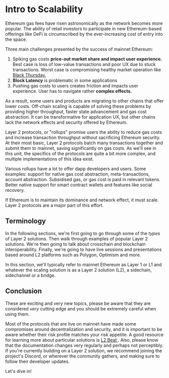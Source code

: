 # Intro to Scalability

Ethereum gas fees have risen astronomically as the network becomes more popular. The ability of retail investors to participate in new Ethereum-based offerings like DeFi is circumscribed by the ever-increasing cost of entry into the space. 

Three main challenges presented by the success of mainnet Ethereum:
1. Spiking gas costs <b>price-out market share and impact user experience.</b> Best case is loss of low-value transactions and poor UX due to stuck transactions. Worst case is compromising healthy market operation like <a href="https://insights.glassnode.com/what-really-happened-to-makerdao/" target="_blank" rel="noopener noreferrer">Black Thursday.</a>
2. <b>Block Latency</b> is problematic in some applications
3. Pushing gas costs to users creates friction and impacts user experience. User has to navigate rather <b>complex effects.</b>

As a result, some users and products are migrating to other chains that offer lower costs. Off-chain scaling is capable of solving these problems by providing higher throughput, faster state advancement and gas cost abstraction. It can be transformative for application UX, but other chains lack the network effects and security offered by Ethereum.

Layer 2 protocols, or "rollups" promise users the ability to reduce gas costs and increase transaction throughput without sacrificing Ethereum security. At their most basic, Layer 2 protocols batch many transactions together and submit them to mainnet, saving significantly on gas costs. As we'll see in this unit, the specifics of the protocols are quite a bit more complex, and multiple implementations of this idea exist.

Various rollups have a lot to offer dapp developers and users. Some examples: support for native gas cost abstraction, meta-transactions, account abstraction. Subsidised gas, or gas cost is paid in relevant tokens. Better native support for smart contract wallets and features like social recovery.

If Ethereum is to maintain its dominance and network effect, it must scale. Layer 2 protocols are a major part of this effort.

## Terminology

In the following sections, we're first going to go through some of the _types_ of Layer 2 solutions. Then walk through examples of popular Layer 2 solutions. We're then going to talk about crosschain and blockchain interoperability. Finally, we're going to have live sessions and presentations based around L2 platforms such as Polygon, Optimism and more.

In this section, we'll typically refer to mainnet Ethereum as Layer 1 or L1 and whatever the scaling solution is as a Layer 2 solution (L2), a sidechain, sidechannel or a bridge.

## Conclusion

These are exciting and very new topics, please be aware that they are considered *very* cutting edge and you should be extremely careful when using them. 

Most of the protocols that are live on mainnet have made some compromises around decentralization and security, and it is important to be aware whether their risk profile matches your risk appetite. A good resource for learning more about particular solutions is <a href="l2beat.com" target="_blank"> L2 Beat </a>. Also, please know that the documentation changes very regularly and perhaps not perceptibly. If you're currently building on a Layer 2 solution, we recommend joining the project's Discord, or wherever the community gathers, and making sure to follow their developer updates.

Let's dive in!
